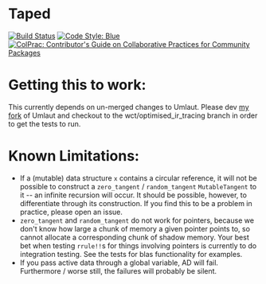 # Taped

[![Build Status](https://github.com/withbayes/Taped.jl/actions/workflows/CI.yml/badge.svg?branch=main)](https://github.com/withbayes/Taped.jl/actions/workflows/CI.yml?query=branch%3Amain)
[![Code Style: Blue](https://img.shields.io/badge/code%20style-blue-4495d1.svg)](https://github.com/invenia/BlueStyle)
[![ColPrac: Contributor's Guide on Collaborative Practices for Community Packages](https://img.shields.io/badge/ColPrac-Contributor's%20Guide-blueviolet)](https://github.com/SciML/ColPrac)

# Getting this to work:

This currently depends on un-merged changes to Umlaut.
Please dev [my fork](https://github.com/willtebbutt/Umlaut.jl) of Umlaut and checkout to the wct/optimised_ir_tracing branch in order to get the tests to run.

# Known Limitations:

- If a (mutable) data structure `x` contains a circular reference, it will not be possible to construct a `zero_tangent` / `random_tangent` `MutableTangent` to it -- an infinite recursion will occur. It should be possible, however, to differentiate through its construction. If you find this to be a problem in practice, please open an issue.
- `zero_tangent` and `random_tangent` do not work for pointers, because we don't know how large a chunk of memory a given pointer points to, so cannot allocate a corresponding chunk of shadow memory. Your best bet when testing `rrule!!`s for things involving pointers is currently to do integration testing. See the tests for blas functionality for examples.
- If you pass active data through a global variable, AD will fail. Furthermore / worse still, the failures will probably be silent.

